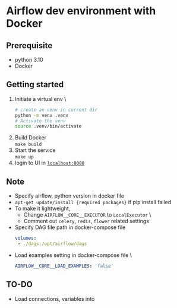 # Airflow dev environment with Docker
## Prerequisite 
- python 3.10
- Docker 

## Getting started
1. Initiate a virtual env \
    ``` bash
    # create an venv in current dir
    python -m venv .venv 
    # Activate the venv
    source .venv/bin/activate
    ```
2. Build Docker \
    `make build`
3. Start the service \
    `make up`
4. login to UI in [`localhost:8080`](http://localhost:8080)

## Note
- Specify airflow, python version in docker file
- `apt-get update/install {required packages}` if pip install failed
- To make it lightweight, 
    - Change `AIRFLOW__CORE__EXECUTOR` to `LocalExecutor` \
    - Comment out `celery`, `redis`, `flower` related settings
- Specify DAG file path in docker-compose file 
    ```yaml
    volumes:
     - ./dags:/opt/airflow/dags
     ```
- Load examples setting in docker-compose file \
    ```yaml
    AIRFLOW__CORE__LOAD_EXAMPLES: 'false'
    ```
        
## TO-DO
- Load connections, variables into 